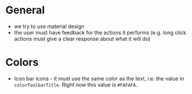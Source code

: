 General
=======

* we try to use material design
* the user must have feedback for the actions it performs (e.g. long click actions must give a clear
response about what it will do)

Colors
======

* Icon bar icons - it must use the same color as the text, i.e. the value in `colorToolbarTitle`.
Right now this value is `#FAFAFA`.